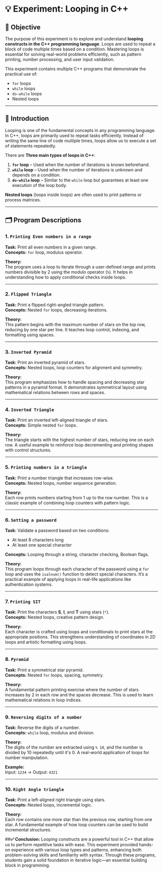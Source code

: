 # 💡 Experiment: Looping in C++

## 🧪 Objective

The purpose of this experiment is to explore and understand **looping constructs in the C++ programming language**. Loops are used to repeat a block of code multiple times based on a condition. Mastering loops is essential for solving real-world problems efficiently, such as pattern printing, number processing, and user input validation.

This experiment contains multiple C++ programs that demonstrate the practical use of:
- `for` loops
- `while` loops
- `do-while` loops
- Nested loops

---

## 📘 Introduction

Looping is one of the fundamental concepts in any programming language. In C++, loops are primarily used to repeat tasks efficiently. Instead of writing the same line of code multiple times, loops allow us to execute a set of statements repeatedly.

There are **Three main types of loops in C++**:

1. **`for` loop** – Used when the number of iterations is known beforehand.
2. **`while` loop** – Used when the number of iterations is unknown and depends on a condition.
3. **`do-while` loop** – Similar to the `while` loop but guarantees at least one execution of the loop body.

**Nested loops** (loops inside loops) are often used to print patterns or process matrices.

---

## 🗂️ Program Descriptions

### 1. `Printing Even numbers in a range`
**Task:** Print all even numbers in a given range.  
**Concepts:** `for` loop, modulus operator.

**Theory:**  
The program uses a loop to iterate through a user-defined range and prints numbers divisible by 2 using the modulo operator (`%`). It helps in understanding how to apply conditional checks inside loops.

---

### 2. `Flipped Triangle`
**Task:** Print a flipped right-angled triangle pattern.  
**Concepts:** Nested `for` loops, decreasing iterations.

**Theory:**  
This pattern begins with the maximum number of stars on the top row, reducing by one star per line. It teaches loop control, indexing, and formatting using spaces.

---

### 3. `Inverted Pyramid`
**Task:** Print an inverted pyramid of stars.  
**Concepts:** Nested loops, loop counters for alignment and symmetry.

**Theory:**  
This program emphasizes how to handle spacing and decreasing star patterns in a pyramid format. It demonstrates symmetrical layout using mathematical relations between rows and spaces.

---

### 4. `Inverted Triangle`
**Task:** Print an inverted left-aligned triangle of stars.  
**Concepts:** Simple nested `for` loops.

**Theory:**  
The triangle starts with the highest number of stars, reducing one on each row. A useful example to reinforce loop decrementing and printing shapes with control structures.

---

### 5. `Printing numbers in a triangle`
**Task:** Print a number triangle that increases row-wise.  
**Concepts:** Nested loops, number sequence generation.

**Theory:**  
Each row prints numbers starting from 1 up to the row number. This is a classic example of combining loop counters with pattern logic.

---

### 6. `Setting a password`
**Task:** Validate a password based on two conditions:
- At least 8 characters long
- At least one special character

**Concepts:** Looping through a string, character checking, Boolean flags.

**Theory:**  
This program loops through each character of the password using a `for` loop and uses the `isalnum()` function to detect special characters. It’s a practical example of applying loops in real-life applications like authentication systems.

---

### 7. `Printing SIT`
**Task:** Print the characters **S**, **I**, and **T** using stars (`*`).  
**Concepts:** Nested loops, creative pattern design.

**Theory:**  
Each character is crafted using loops and conditionals to print stars at the appropriate positions. This strengthens understanding of coordinates in 2D loops and artistic formatting using loops.

---

### 8. `Pyramid`
**Task:** Print a symmetrical star pyramid.  
**Concepts:** Nested `for` loops, spacing, symmetry.

**Theory:**  
A fundamental pattern printing exercise where the number of stars increases by 2 in each row and the spaces decrease. This is used to learn mathematical relations in loop indices.

---

### 9. `Reversing digits of a number`
**Task:** Reverse the digits of a number.  
**Concepts:** `while` loop, modulus and division.

**Theory:**  
The digits of the number are extracted using `% 10`, and the number is divided by 10 repeatedly until it's 0. A real-world application of loops for number manipulation.

**Example:**  
Input: `1234` → Output: `4321`

---

### 10. `Right Angle triangle`
**Task:** Print a left-aligned right triangle using stars.  
**Concepts:** Nested loops, incremental logic.

**Theory:**  
Each row contains one more star than the previous row, starting from one star. A fundamental example of how loop counters can be used to build incremental structures.

##**✅ Conclusion:**
Looping constructs are a powerful tool in C++ that allow us to perform repetitive tasks with ease. This experiment provided hands-on experience with various loop types and patterns, enhancing both problem-solving skills and familiarity with syntax. Through these programs, students gain a solid foundation in iterative logic—an essential building block in programming.




